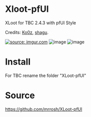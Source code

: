 # Xloot-pfUI


XLoot for TBC 2.4.3 with pfUI Style


Credits: <a href="https://github.com/Ko0z/Xloot">Ko0z</a>, <a href="https://github.com/shagu/pfUI">shagu</a>.

<a href="http://imgur.com/3ahNHHe"><img src="http://i.imgur.com/3ahNHHe.png" title="source: imgur.com" /></a>
![image](https://user-images.githubusercontent.com/47739411/227274915-253aea53-7895-4a3d-84ec-df6f91445e86.png)
![image](https://user-images.githubusercontent.com/47739411/227284508-6738afc9-64b3-41b2-8fb9-c90f274b5ebf.png)

# Install 

For TBC rename the folder "XLoot-pfUI"

# Source
https://github.com/mrrosh/XLoot-pfUI

